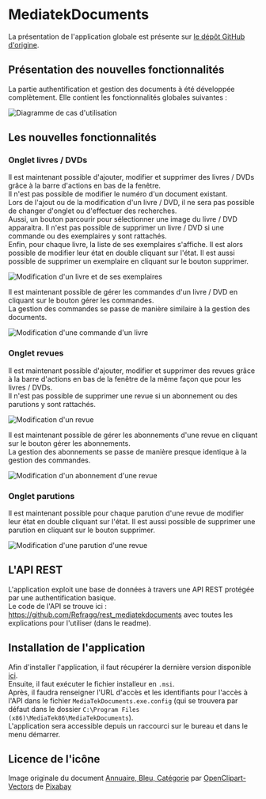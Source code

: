 # MediatekDocuments

La présentation de l'application globale est présente sur [le dépôt GitHub d'origine](https://github.com/CNED-SLAM/MediaTekDocuments?tab=readme-ov-file#mediatekdocuments).

## Présentation des nouvelles fonctionnalités

La partie authentification et gestion des documents à été développée complètement. Elle contient les fonctionnalités globales suivantes :

![Diagramme de cas d'utilisation](https://github.com/user-attachments/assets/ca9a8345-f39e-4957-80c5-61e89ae37bde)

## Les nouvelles fonctionnalités

### Onglet livres / DVDs

Il est maintenant possible d'ajouter, modifier et supprimer des livres / DVDs grâce à la barre d'actions en bas de la fenêtre.  
Il n'est pas possible de modifier le numéro d'un document existant.  
Lors de l'ajout ou de la modification d'un livre / DVD, il ne sera pas possible de changer d'onglet ou d'effectuer des recherches.  
Aussi, un bouton parcourir pour sélectionner une image du livre / DVD apparaitra.
Il n'est pas possible de supprimer un livre / DVD si une commande ou des exemplaires y sont rattachés.  
Enfin, pour chaque livre, la liste de ses exemplaires s'affiche. Il est alors possible de modifier leur état en double cliquant sur l'état. Il est aussi possible de supprimer un exemplaire en cliquant sur le bouton supprimer.

![Modification d'un livre et de ses exemplaires](https://github.com/user-attachments/assets/b4e38fc5-d756-4bb5-a30c-2cd0f34ab6db)

Il est maintenant possible de gérer les commandes d'un livre / DVD en cliquant sur le bouton gérer les commandes.  
La gestion des commandes se passe de manière similaire à la gestion des documents.

![Modification d'une commande d'un livre](https://github.com/user-attachments/assets/c9980800-e4e7-417c-85be-6fe273f30bd1)

### Onglet revues

Il est maintenant possible d'ajouter, modifier et supprimer des revues grâce à la barre d'actions en bas de la fenêtre de la même façon que pour les livres / DVDs.  
Il n'est pas possible de supprimer une revue si un abonnement ou des parutions y sont rattachés.  

![Modification d'un revue](https://github.com/user-attachments/assets/0886863c-a927-48f8-a838-7531a0747dcc)

Il est maintenant possible de gérer les abonnements d'une revue en cliquant sur le bouton gérer les abonnements.  
La gestion des abonnements se passe de manière presque identique à la gestion des commandes.

![Modification d'un abonnement d'une revue](https://github.com/user-attachments/assets/ead580ac-d16c-44eb-8b98-8ad8e8891c46)

### Onglet parutions

Il est maintenant possible pour chaque parution d'une revue de modifier leur état en double cliquant sur l'état. Il est aussi possible de supprimer une parution en cliquant sur le bouton supprimer.

![Modification d'une parution d'une revue](https://github.com/user-attachments/assets/392780ba-a7df-460b-8a92-a98bda571dcb)

## L'API REST
L'application exploit une base de données à travers une API REST protégée par une authentification basique.<br>
Le code de l'API se trouve ici : https://github.com/Refragg/rest_mediatekdocuments avec toutes les explications pour l'utiliser (dans le readme).  

## Installation de l'application

Afin d'installer l'application, il faut récupérer la dernière version disponible [ici](https://github.com/Refragg/MediaTekDocuments/releases/latest).  
Ensuite, il faut exécuter le fichier installeur en `.msi`.  
Après, il faudra renseigner l'URL d'accès et les identifiants pour l'accès à l'API dans le fichier `MediaTekDocuments.exe.config` (qui se trouvera par défaut dans le dossier `C:\Program Files (x86)\MediaTek86\MediaTekDocuments`).  
L'application sera accessible depuis un raccourci sur le bureau et dans le menu démarrer.

## Licence de l'icône

Image originale du document [Annuaire, Bleu, Catégorie](https://pixabay.com/fr/vectors/annuaire-bleu-cat%C3%A9gorie-dossier-151106/) par [OpenClipart-Vectors](https://pixabay.com/fr/users/openclipart-vectors-30363/?utm_source=link-attribution&utm_medium=referral&utm_campaign=image&utm_content=151106) de [Pixabay](https://pixabay.com/fr//?utm_source=link-attribution&utm_medium=referral&utm_campaign=image&utm_content=151106)
